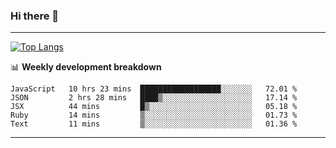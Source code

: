 ### Hi there 👋

-------
[![Top Langs](https://github-readme-stats.vercel.app/api/top-langs/?username=ashish-r)](https://github.com/anuraghazra/github-readme-stats)

📊 **Weekly development breakdown**
<!--START_SECTION:waka-->
```text
JavaScript   10 hrs 23 mins  ██████████████████░░░░░░░   72.01 % 
JSON         2 hrs 28 mins   ████▒░░░░░░░░░░░░░░░░░░░░   17.14 % 
JSX          44 mins         █▒░░░░░░░░░░░░░░░░░░░░░░░   05.18 % 
Ruby         14 mins         ▒░░░░░░░░░░░░░░░░░░░░░░░░   01.73 % 
Text         11 mins         ▒░░░░░░░░░░░░░░░░░░░░░░░░   01.36 % 
```
<!--END_SECTION:waka-->
-------

<!--
**ashish-r/ashish-r** is a ✨ _special_ ✨ repository because its `README.md` (this file) appears on your GitHub profile.

Here are some ideas to get you started:

- 🔭 I’m currently working on ...
- 🌱 I’m currently learning ...
- 👯 I’m looking to collaborate on ...
- 🤔 I’m looking for help with ...
- 💬 Ask me about ...
- 📫 How to reach me: ...
- 😄 Pronouns: ...
- ⚡ Fun fact: ...
-->
